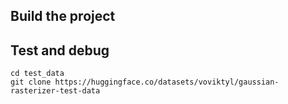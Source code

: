 ## Build the project
## Test and debug
```
cd test_data
git clone https://huggingface.co/datasets/voviktyl/gaussian-rasterizer-test-data
```